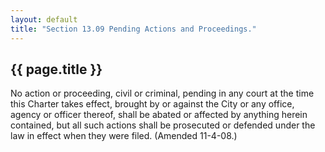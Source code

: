 ```yaml
---
layout: default 
title: "Section 13.09 Pending Actions and Proceedings."
---
```


{{ page.title }}
----------------

No action or proceeding, civil or criminal, pending in any court at the
time this Charter takes effect, brought by or against the City or any
office, agency or officer thereof, shall be abated or affected by
anything herein contained, but all such actions shall be prosecuted or
defended under the law in effect when they were filed. (Amended
11-4-08.)
